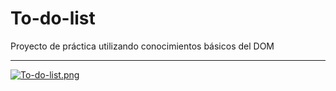 # To-do-list
Proyecto de práctica utilizando conocimientos básicos del DOM
___

[![To-do-list.png](https://i.postimg.cc/GmFzLvfw/To-do-list.png)](https://postimg.cc/jDjyvnKZ)
